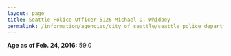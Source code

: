 ```yaml
---
layout: page
title: Seattle Police Officer 5126 Michael D. Whidbey
permalink: /information/agencies/city_of_seattle/seattle_police_department/copbook/5126/
---
```


**Age as of Feb. 24, 2016:** 59.0
